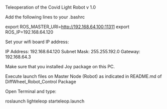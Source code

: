 Teleoperation of the Covid Light Robot v 1.0

Add the following lines to your .bashrc

export ROS_MASTER_URI=http://192.168.64.100:11311
export ROS_IP=192.168.64.120

Set your wifi board IP address:

IP Address:	192.168.64.120
Subnet Mask:	255.255.192.0
Gateway:	192.168.64.3

Make sure that you installed Joy package on this PC.

Execute launch files on Master Node (Robot) as indicated in README.md of DiffWheel_Robot_Control Package

Open Terminal and type:

roslaunch lighteleop starteleop.launch
